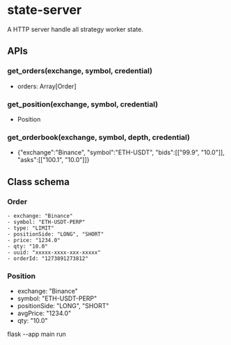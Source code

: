# state-server
A HTTP server handle all strategy worker state.

## APIs

### get_orders(exchange, symbol, credential)

- orders: Array[Order]

### get_position(exchange, symbol, credential)

- Position

### get_orderbook(exchange, symbol, depth, credential)

- {"exchange":"Binance", "symbol":"ETH-USDT", "bids":[["99.9", "10.0"]], "asks":[["100.1", "10.0"]]}


## Class schema

### Order

    - exchange: "Binance"
    - symbol: "ETH-USDT-PERP"
    - type: "LIMIT"
    - positionSide: "LONG", "SHORT"
    - price: "1234.0"
    - qty: "10.0"
    - uuid: "xxxxx-xxxx-xxx-xxxxx"
    - orderId: "1273891273812"


### Position

- exchange: "Binance"
- symbol: "ETH-USDT-PERP"
- positionSide: "LONG", "SHORT"
- avgPrice: "1234.0"
- qty: "10.0"


flask --app main run